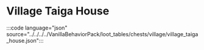 # Village Taiga House

:::code language="json" source="../../../../VanillaBehaviorPack/loot_tables/chests/village/village_taiga_house.json":::